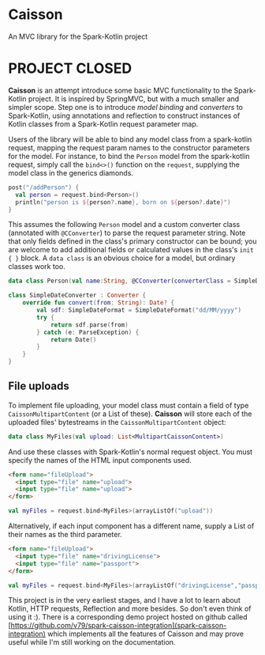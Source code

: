 # Caisson
An MVC library for the Spark-Kotlin project

# PROJECT CLOSED

**Caisson** is an attempt introduce some basic MVC functionality to the Spark-Kotlin project. It is inspired by SpringMVC, but with a much smaller and simpler scope. Step one is to introduce *model binding* and *converters* to Spark-Kotlin, using annotations and reflection to construct instances of Kotlin classes from a Spark-Kotlin request parameter map.

Users of the library will be able to bind any model class from a spark-kotlin request, mapping the request param names to the constructor parameters for the model. For instance, to bind the `Person` model from the spark-kotlin request, simply call the `bind<>()` function on the `request`, supplying the model class in the generics diamonds.

```kotlin
post("/addPerson") {
  val person = request.bind<Person>()
  println("person is ${person?.name}, born on ${person?.date}")
}
```

This assumes the following `Person` model and a custom converter class (annotated with `@CConverter`) to parse the request parameter string. Note that only fields defined in the class's primary constructor can be bound; you are welcome to add additional fields or calculated values in the class's `init { }` block. A `data class` is an obvious choice for a model, but ordinary classes work too.

```kotlin
data class Person(val name:String, @CConverter(converterClass = SimpleDateConverter::class) val date: Date)

class SimpleDateConverter : Converter {
	override fun convert(from: String): Date? {
		val sdf: SimpleDateFormat = SimpleDateFormat("dd/MM/yyyy")
		try {
			return sdf.parse(from)
		} catch (e: ParseException) {
			return Date()
		}
	}
}
```

## File uploads

To implement file uploading, your model class must contain a field of type `CaissonMultipartContent` (or a List of these). **Caisson** will store each of the uploaded files' bytestreams in the `CaissonMultipartContent` object:

```kotlin
data class MyFiles(val upload: List<MultipartCaissonContent>)
```

And use these classes with Spark-Kotlin's normal request object. You must specify the names of the HTML input components used.

```HTML
<form name="fileUpload">
  <input type="file" name="upload">
  <input type="file" name="upload">
</form>
```

```kotlin
val myFiles = request.bind<MyFiles>(arrayListOf("upload"))
```

Alternatively, if each input component has a different name, supply a List of their names as the third parameter.

```HTML
<form name="fileUpload">
  <input type="file" name="drivingLicense">
  <input type="file" name="passport">
</form>
```

```kotlin
val myFiles = request.bind<MyFiles>(arrayListOf("drivingLicense","passport"))
```

This project is in the very earliest stages, and I have a lot to learn about Kotlin, HTTP requests, Reflection and more besides. So don't even think of using it :). There is a corresponding demo project hosted on github called [https://github.com/v79/spark-caisson-integration](spark-caisson-integration) which implements all the features of Caisson and may prove useful while I'm still working on the documentation.
